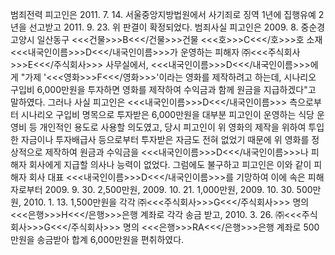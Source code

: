 범죄전력
피고인은 2011. 7. 14. 서울중앙지방법원에서 사기죄로 징역 1년에 집행유예 2년을 선고받고 2011. 9. 23. 위 판결이 확정되었다.
범죄사실
피고인은 2009. 8. 중순경 고양시 일산동구 <<<건물>>>B<<</건물>>>건물 <<<호>>>C<<</호>>>호 소재 <<<내국인이름>>>D<<</내국인이름>>>가 운영하는 피해자 ㈜<<<주식회사>>>E<<</주식회사>>> 사무실에서, <<<내국인이름>>>D<<</내국인이름>>>에게 "가제 '<<<영화>>>F<<</영화>>>'이라는 영화를 제작하려고 하는데, 시나리오 구입비 6,000만원을 투자하면 영화를 제작하여 수익금과 함께 원금을 지급하겠다"고 말하였다. 그러나 사실 피고인은 <<<내국인이름>>>D<<</내국인이름>>> 측으로부터 시나리오 구입비 명목으로 투자받은 6,000만원을 대부분 피고인이 운영하는 식당 운영비 등 개인적인 용도로 사용할 의도였고, 당시 피고인이 위 영화의 제작을 위하여 투입한 자금이나 투자배급사 등으로부터 투자받은 자금도 전혀 없었기 때문에 위 영화를 정상적으로 제작하여 원금과 수익금을 <<<내국인이름>>>D<<</내국인이름>>>나 피해자 회사에게 지급할 의사나 능력이 없었다. 그럼에도 불구하고 피고인은 이와 같이 피해자 회사 대표 <<<내국인이름>>>D<<</내국인이름>>>를 기망하여 이에 속은 피해자로부터 2009. 9. 30. 2,500만원, 2009. 10. 21. 1,000만원, 2009. 10. 30. 500만원, 2010. 1. 13. 1,500만원을 각각 ㈜<<<주식회사>>>G<<</주식회사>>> 명의 <<<은행>>>H<<</은행>>>은행 계좌로 각각 송금 받고, 2010. 3. 26. ㈜<<<주식회사>>>G<<</주식회사>>> 명의 <<<은행>>>RA<<</은행>>>은행 계좌로 500만원을 송금받아 합계 6,000만원을 편취하였다.